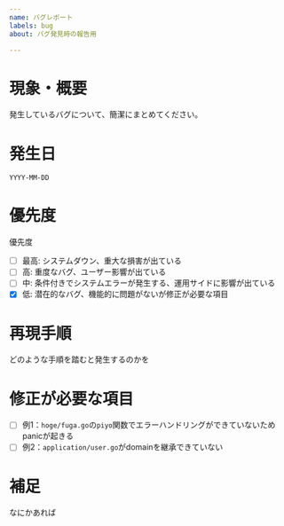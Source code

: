 ```yaml
---
name: バグレポート
labels: bug
about: バグ発見時の報告用

---
```

# 現象・概要
発生しているバグについて、簡潔にまとめてください。

# 発生日
`YYYY-MM-DD`

# 優先度
優先度
- [ ] 最高: システムダウン、重大な損害が出ている
- [ ] 高: 重度なバグ、ユーザー影響が出ている
- [ ] 中: 条件付きでシステムエラーが発生する、運用サイドに影響が出ている
- [x] 低: 潜在的なバグ、機能的に問題がないが修正が必要な項目

# 再現手順
どのような手順を踏むと発生するのかを

# 修正が必要な項目
- [ ] 例1：`hoge/fuga.go`の`piyo`関数でエラーハンドリングができていないためpanicが起きる
- [ ] 例2：`application/user.go`がdomainを継承できていない

# 補足
なにかあれば
